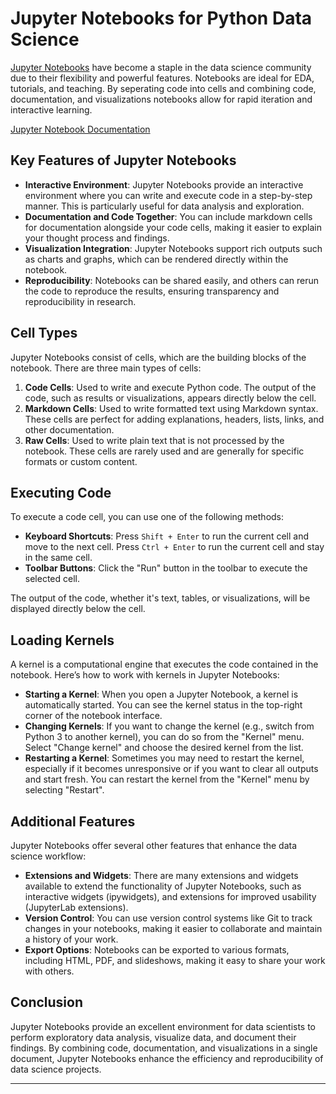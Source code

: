 # Jupyter Notebooks for Python Data Science

[Jupyter Notebooks](https://docs.jupyter.org/en/latest/) have become a staple in the data science community due to their flexibility and powerful features. Notebooks are ideal for EDA, tutorials, and teaching. By seperating code into cells and combining code, documentation, and visualizations notebooks allow for rapid iteration and interactive learning.

[Jupyter Notebook Documentation](https://jupyter-notebook.readthedocs.io/en/stable/)


## Key Features of Jupyter Notebooks

- **Interactive Environment**: Jupyter Notebooks provide an interactive environment where you can write and execute code in a step-by-step manner. This is particularly useful for data analysis and exploration.
- **Documentation and Code Together**: You can include markdown cells for documentation alongside your code cells, making it easier to explain your thought process and findings.
- **Visualization Integration**: Jupyter Notebooks support rich outputs such as charts and graphs, which can be rendered directly within the notebook.
- **Reproducibility**: Notebooks can be shared easily, and others can rerun the code to reproduce the results, ensuring transparency and reproducibility in research.

## Cell Types

Jupyter Notebooks consist of cells, which are the building blocks of the notebook. There are three main types of cells:

1. **Code Cells**: Used to write and execute Python code. The output of the code, such as results or visualizations, appears directly below the cell.
2. **Markdown Cells**: Used to write formatted text using Markdown syntax. These cells are perfect for adding explanations, headers, lists, links, and other documentation.
3. **Raw Cells**: Used to write plain text that is not processed by the notebook. These cells are rarely used and are generally for specific formats or custom content.

## Executing Code

To execute a code cell, you can use one of the following methods:

- **Keyboard Shortcuts**: Press `Shift + Enter` to run the current cell and move to the next cell. Press `Ctrl + Enter` to run the current cell and stay in the same cell.
- **Toolbar Buttons**: Click the "Run" button in the toolbar to execute the selected cell.

The output of the code, whether it's text, tables, or visualizations, will be displayed directly below the cell.

## Loading Kernels

A kernel is a computational engine that executes the code contained in the notebook. Here’s how to work with kernels in Jupyter Notebooks:

- **Starting a Kernel**: When you open a Jupyter Notebook, a kernel is automatically started. You can see the kernel status in the top-right corner of the notebook interface.
- **Changing Kernels**: If you want to change the kernel (e.g., switch from Python 3 to another kernel), you can do so from the "Kernel" menu. Select "Change kernel" and choose the desired kernel from the list.
- **Restarting a Kernel**: Sometimes you may need to restart the kernel, especially if it becomes unresponsive or if you want to clear all outputs and start fresh. You can restart the kernel from the "Kernel" menu by selecting "Restart".

## Additional Features

Jupyter Notebooks offer several other features that enhance the data science workflow:

- **Extensions and Widgets**: There are many extensions and widgets available to extend the functionality of Jupyter Notebooks, such as interactive widgets (ipywidgets), and extensions for improved usability (JupyterLab extensions).
- **Version Control**: You can use version control systems like Git to track changes in your notebooks, making it easier to collaborate and maintain a history of your work.
- **Export Options**: Notebooks can be exported to various formats, including HTML, PDF, and slideshows, making it easy to share your work with others.

## Conclusion

Jupyter Notebooks provide an excellent environment for data scientists to perform exploratory data analysis, visualize data, and document their findings. By combining code, documentation, and visualizations in a single document, Jupyter Notebooks enhance the efficiency and reproducibility of data science projects.

---

